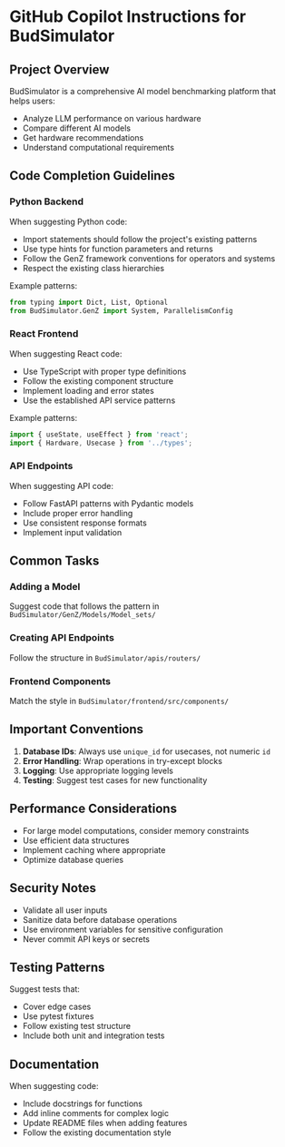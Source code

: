 # GitHub Copilot Instructions for BudSimulator

## Project Overview

BudSimulator is a comprehensive AI model benchmarking platform that helps users:
- Analyze LLM performance on various hardware
- Compare different AI models
- Get hardware recommendations
- Understand computational requirements

## Code Completion Guidelines

### Python Backend

When suggesting Python code:
- Import statements should follow the project's existing patterns
- Use type hints for function parameters and returns
- Follow the GenZ framework conventions for operators and systems
- Respect the existing class hierarchies

Example patterns:
```python
from typing import Dict, List, Optional
from BudSimulator.GenZ import System, ParallelismConfig
```

### React Frontend

When suggesting React code:
- Use TypeScript with proper type definitions
- Follow the existing component structure
- Implement loading and error states
- Use the established API service patterns

Example patterns:
```typescript
import { useState, useEffect } from 'react';
import { Hardware, Usecase } from '../types';
```

### API Endpoints

When suggesting API code:
- Follow FastAPI patterns with Pydantic models
- Include proper error handling
- Use consistent response formats
- Implement input validation

## Common Tasks

### Adding a Model
Suggest code that follows the pattern in `BudSimulator/GenZ/Models/Model_sets/`

### Creating API Endpoints
Follow the structure in `BudSimulator/apis/routers/`

### Frontend Components
Match the style in `BudSimulator/frontend/src/components/`

## Important Conventions

1. **Database IDs**: Always use `unique_id` for usecases, not numeric `id`
2. **Error Handling**: Wrap operations in try-except blocks
3. **Logging**: Use appropriate logging levels
4. **Testing**: Suggest test cases for new functionality

## Performance Considerations

- For large model computations, consider memory constraints
- Use efficient data structures
- Implement caching where appropriate
- Optimize database queries

## Security Notes

- Validate all user inputs
- Sanitize data before database operations
- Use environment variables for sensitive configuration
- Never commit API keys or secrets

## Testing Patterns

Suggest tests that:
- Cover edge cases
- Use pytest fixtures
- Follow existing test structure
- Include both unit and integration tests

## Documentation

When suggesting code:
- Include docstrings for functions
- Add inline comments for complex logic
- Update README files when adding features
- Follow the existing documentation style